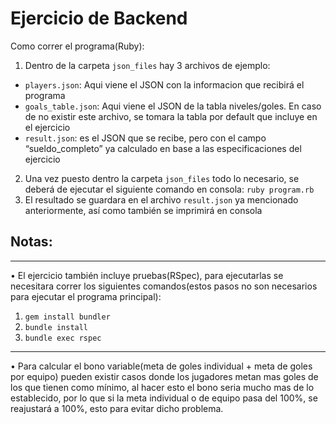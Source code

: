 # Ejercicio de Backend

Como correr el programa(Ruby):

1. Dentro de la carpeta `json_files` hay 3 archivos de ejemplo:
* `players.json`: Aqui viene el JSON con la informacion que recibirá el programa
* `goals_table.json`: Aqui viene el JSON de la tabla niveles/goles. En caso de no existir este archivo, se tomara la tabla por default que incluye en el ejercicio
* `result.json`: es el JSON que se recibe, pero con el campo “sueldo_completo” ya calculado en base a las especificaciones del ejercicio

2. Una vez puesto dentro la carpeta `json_files` todo lo necesario, se deberá de ejecutar el siguiente comando en consola: `ruby program.rb`
3. El resultado se guardara en el archivo `result.json` ya mencionado anteriormente, así como también se imprimirá en consola

## Notas:
--------------
• El ejercicio también incluye pruebas(RSpec), para ejecutarlas se necesitara correr los siguientes comandos(estos pasos no son necesarios para ejecutar el programa principal):
1. `gem install bundler`
2. `bundle install`
3. `bundle exec rspec`
--------------

• Para calcular el bono variable(meta de goles individual + meta de goles por equipo) pueden existir casos donde los jugadores metan mas goles de los que tienen como mínimo, al hacer esto el bono seria mucho mas de lo establecido, por lo que si la meta individual o de equipo pasa del 100%, se reajustará a 100%, esto para evitar dicho problema.
